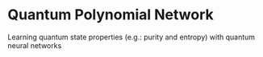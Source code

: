 # Quantum Polynomial Network
Learning quantum state properties (e.g.: purity and entropy) with quantum neural networks
